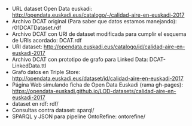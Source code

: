 * URL dataset Open Data euskadi: http://opendata.euskadi.eus/catalogo/-/calidad-aire-en-euskadi-2017
* Archivo DCAT original (Para saber que datos estamos manejando): r01DCATDataset.rdf
* Archivo DCAT con URI de dataset modificada para cumplir el esquema de URIs acordado: DCAT.rdf
* URI dataset: http://opendata.euskadi.eus/catalogo/id/calidad-aire-en-euskadi-2017
* Archivo DCAT con prototipo de grafo para Linked Data: DCAT-LinkedData.ttl
* Grafo datos en Triple Store: http://opendata.euskadi.eus/dataset/id/calidad-aire-en-euskadi-2017
* Página Web simulando ficha de Open Data Euskadi (rama gh-pages): https://opendata-euskadi.github.io/LOD-datasets/calidad-aire-en-euskadi-2017 
* dataset en rdf: rdf/
* Consultas contra dataset: sparql/
* SPARQL y JSON para pipeline OntoRefine: ontorefine/
